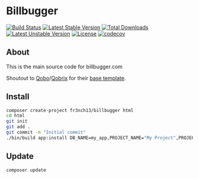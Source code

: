 Billbugger
========================

[![Build Status](https://travis-ci.org/fr3nch13/billbugger.svg?branch=master)](https://travis-ci.org/fr3nch13/billbugger)
[![Latest Stable Version](https://poser.pugx.org/qobo/project-template-cakephp/v/stable)](https://packagist.org/packages/qobo/project-template-cakephp)
[![Total Downloads](https://poser.pugx.org/qobo/project-template-cakephp/downloads)](https://packagist.org/packages/qobo/project-template-cakephp)
[![Latest Unstable Version](https://poser.pugx.org/qobo/project-template-cakephp/v/unstable)](https://packagist.org/packages/qobo/project-template-cakephp)
[![License](https://poser.pugx.org/qobo/project-template-cakephp/license)](https://packagist.org/packages/qobo/project-template-cakephp)
[![codecov](https://codecov.io/gh/QoboLtd/project-template-cakephp/branch/master/graph/badge.svg)](https://codecov.io/gh/QoboLtd/project-template-cakephp)

About
-----

This is the main source code for billbugger.com


Shoutout to [Qobo](https://www.qobo.biz)/[Qobrix](https://qobrix.com) for their [base template](https://github.com/QoboLtd/project-template-cakephp).

Install
-------

```bash
composer create-project fr3nch13/billbugger html
cd html
git init
git add .
git commit -m "Initial commit"
./bin/build app:install DB_NAME=my_app,PROJECT_NAME="My Project",PROJECT_VERSION="v1.0.0"
```

Update
------

```
composer update
```
